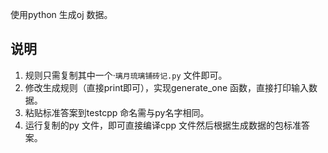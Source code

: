 使用python 生成oj 数据。  


## 说明
1. 规则只需复制其中一个·`璃月琉璃铺砖记.py` 文件即可。
2. 修改生成规则（直接print即可），实现generate_one 函数，直接打印输入数据。
3. 粘贴标准答案到testcpp 命名需与py名字相同。
4. 运行复制的py 文件，即可直接编译cpp 文件然后根据生成数据的包标准答案。